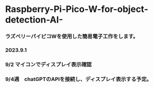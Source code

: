 # Raspberry-Pi-Pico-W-for-object-detection-AI-

### ラズベリーパイピコWを使用した簡易電子工作をします。
### 2023.9.1
### 9/2 マイコンでディスプレイ表示確認
### 9/4週　chatGPTのAPIを接続し、ディスプレイ表示する予定。
### 
